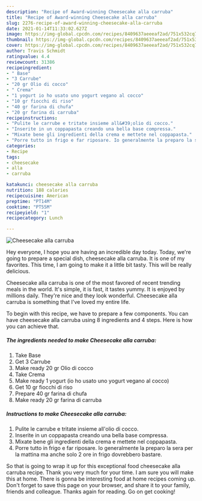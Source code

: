 ```yaml
---
description: "Recipe of Award-winning Cheesecake alla carruba"
title: "Recipe of Award-winning Cheesecake alla carruba"
slug: 2276-recipe-of-award-winning-cheesecake-alla-carruba
date: 2021-01-14T11:33:02.627Z
image: https://img-global.cpcdn.com/recipes/8409637aeeeaf2ad/751x532cq70/cheesecake-alla-carruba-recipe-main-photo.jpg
thumbnail: https://img-global.cpcdn.com/recipes/8409637aeeeaf2ad/751x532cq70/cheesecake-alla-carruba-recipe-main-photo.jpg
cover: https://img-global.cpcdn.com/recipes/8409637aeeeaf2ad/751x532cq70/cheesecake-alla-carruba-recipe-main-photo.jpg
author: Travis Schmidt
ratingvalue: 4.4
reviewcount: 31386
recipeingredient:
- " Base"
- "3 Carrube"
- "20 gr Olio di cocco"
- " Crema"
- "1 yogurt io ho usato uno yogurt vegano al cocco"
- "10 gr fiocchi di riso"
- "40 gr farina di chufa"
- "20 gr farina di carruba"
recipeinstructions:
- "Pulite le carrube e tritate insieme all&#39;olio di cocco."
- "Inserite in un coppapasta creando una bella base compressa."
- "Mixate bene gli ingredienti della crema e mettete nel coppapasta."
- "Porre tutto in frigo e far riposare. Io generalmente la preparo la sera per la mattina ma anche solo 2 ore in frigo dovrebbero bastare."
categories:
- Recipe
tags:
- cheesecake
- alla
- carruba

katakunci: cheesecake alla carruba 
nutrition: 188 calories
recipecuisine: American
preptime: "PT14M"
cooktime: "PT55M"
recipeyield: "1"
recipecategory: Lunch

---
```



![Cheesecake alla carruba](https://img-global.cpcdn.com/recipes/8409637aeeeaf2ad/751x532cq70/cheesecake-alla-carruba-recipe-main-photo.jpg)

Hey everyone, I hope you are having an incredible day today. Today, we're going to prepare a special dish, cheesecake alla carruba. It is one of my favorites. This time, I am going to make it a little bit tasty. This will be really delicious.



Cheesecake alla carruba is one of the most favored of recent trending meals in the world. It's simple, it is fast, it tastes yummy. It is enjoyed by millions daily. They're nice and they look wonderful. Cheesecake alla carruba is something that I've loved my entire life.


To begin with this recipe, we have to prepare a few components. You can have cheesecake alla carruba using 8 ingredients and 4 steps. Here is how you can achieve that.

<!--inarticleads1-->

##### The ingredients needed to make Cheesecake alla carruba:

1. Take  Base
1. Get 3 Carrube
1. Make ready 20 gr Olio di cocco
1. Take  Crema
1. Make ready 1 yogurt (io ho usato uno yogurt vegano al cocco)
1. Get 10 gr fiocchi di riso
1. Prepare 40 gr farina di chufa
1. Make ready 20 gr farina di carruba




<!--inarticleads2-->

##### Instructions to make Cheesecake alla carruba:

1. Pulite le carrube e tritate insieme all&#39;olio di cocco.
1. Inserite in un coppapasta creando una bella base compressa.
1. Mixate bene gli ingredienti della crema e mettete nel coppapasta.
1. Porre tutto in frigo e far riposare. Io generalmente la preparo la sera per la mattina ma anche solo 2 ore in frigo dovrebbero bastare.




So that is going to wrap it up for this exceptional food cheesecake alla carruba recipe. Thank you very much for your time. I am sure you will make this at home. There is gonna be interesting food at home recipes coming up. Don't forget to save this page on your browser, and share it to your family, friends and colleague. Thanks again for reading. Go on get cooking!

